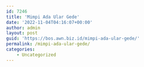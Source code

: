 ```yaml
---
id: 7246
title: 'Mimpi Ada Ular Gede'
date: '2022-11-04T04:16:07+00:00'
author: admin
layout: post
guid: 'https://bos.awn.biz.id/mimpi-ada-ular-gede/'
permalink: /mimpi-ada-ular-gede/
categories:
    - Uncategorized
---
```



